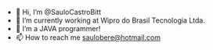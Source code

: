 - 👋 Hi, I’m @SauloCastroBitt
- 👀 I’m currently working at Wipro do Brasil Tecnologia Ltda.
- 🌱 I’m a JAVA programmer!
- 📫 How to reach me saulobere@hotmail.com

<!---
SauloCastroBitt/SauloCastroBitt is a ✨ special ✨ repository because its `README.md` (this file) appears on your GitHub profile.
You can click the Preview link to take a look at your changes.
--->

